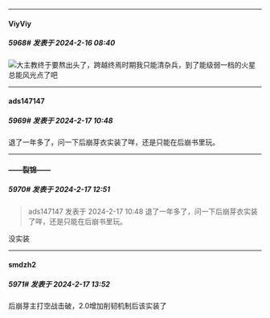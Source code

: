 
*****

####  ViyViy  
##### 5968#       发表于 2024-2-16 08:40

<img src="https://static.saraba1st.com/image/smiley/face2017/067.png" referrerpolicy="no-referrer">大主教终于要熬出头了，跨越终焉时期我只能清杂兵，到了能级弱一档的火星总能风光点了吧


*****

####  ads147147  
##### 5969#       发表于 2024-2-17 10:48

退了一年多了，问一下后崩芽衣实装了咩，还是只能在后崩书里玩。


*****

####  ——裂锦——  
##### 5970#       发表于 2024-2-17 12:51

<blockquote>ads147147 发表于 2024-2-17 10:48
退了一年多了，问一下后崩芽衣实装了咩，还是只能在后崩书里玩。</blockquote>
没实装


*****

####  smdzh2  
##### 5971#       发表于 2024-2-17 13:52

后崩芽主打空战击破，2.0增加削韧机制后该实装了

